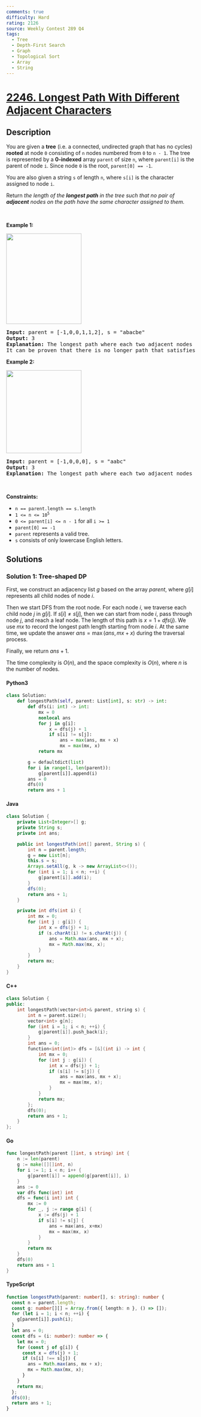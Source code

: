 ```yaml
---
comments: true
difficulty: Hard
rating: 2126
source: Weekly Contest 289 Q4
tags:
  - Tree
  - Depth-First Search
  - Graph
  - Topological Sort
  - Array
  - String
---
```


<!-- problem:start -->

# [2246. Longest Path With Different Adjacent Characters](https://leetcode.com/problems/longest-path-with-different-adjacent-characters)


## Description

<!-- description:start -->

<p>You are given a <strong>tree</strong> (i.e. a connected, undirected graph that has no cycles) <strong>rooted</strong> at node <code>0</code> consisting of <code>n</code> nodes numbered from <code>0</code> to <code>n - 1</code>. The tree is represented by a <strong>0-indexed</strong> array <code>parent</code> of size <code>n</code>, where <code>parent[i]</code> is the parent of node <code>i</code>. Since node <code>0</code> is the root, <code>parent[0] == -1</code>.</p>

<p>You are also given a string <code>s</code> of length <code>n</code>, where <code>s[i]</code> is the character assigned to node <code>i</code>.</p>

<p>Return <em>the length of the <strong>longest path</strong> in the tree such that no pair of <strong>adjacent</strong> nodes on the path have the same character assigned to them.</em></p>

<p>&nbsp;</p>
<p><strong class="example">Example 1:</strong></p>
<img alt="" src="https://fastly.jsdelivr.net/gh/doocs/leetcode@main/solution/2200-2299/2246.Longest%20Path%20With%20Different%20Adjacent%20Characters/images/testingdrawio.png" style="width: 201px; height: 241px;" />
<pre>
<strong>Input:</strong> parent = [-1,0,0,1,1,2], s = &quot;abacbe&quot;
<strong>Output:</strong> 3
<strong>Explanation:</strong> The longest path where each two adjacent nodes have different characters in the tree is the path: 0 -&gt; 1 -&gt; 3. The length of this path is 3, so 3 is returned.
It can be proven that there is no longer path that satisfies the conditions. 
</pre>

<p><strong class="example">Example 2:</strong></p>
<img alt="" src="https://fastly.jsdelivr.net/gh/doocs/leetcode@main/solution/2200-2299/2246.Longest%20Path%20With%20Different%20Adjacent%20Characters/images/graph2drawio.png" style="width: 201px; height: 221px;" />
<pre>
<strong>Input:</strong> parent = [-1,0,0,0], s = &quot;aabc&quot;
<strong>Output:</strong> 3
<strong>Explanation:</strong> The longest path where each two adjacent nodes have different characters is the path: 2 -&gt; 0 -&gt; 3. The length of this path is 3, so 3 is returned.
</pre>

<p>&nbsp;</p>
<p><strong>Constraints:</strong></p>

<ul>
	<li><code>n == parent.length == s.length</code></li>
	<li><code>1 &lt;= n &lt;= 10<sup>5</sup></code></li>
	<li><code>0 &lt;= parent[i] &lt;= n - 1</code> for all <code>i &gt;= 1</code></li>
	<li><code>parent[0] == -1</code></li>
	<li><code>parent</code> represents a valid tree.</li>
	<li><code>s</code> consists of only lowercase English letters.</li>
</ul>

<!-- description:end -->

## Solutions

<!-- solution:start -->

### Solution 1: Tree-shaped DP

First, we construct an adjacency list $g$ based on the array $parent$, where $g[i]$ represents all child nodes of node $i$.

Then we start DFS from the root node. For each node $i$, we traverse each child node $j$ in $g[i]$. If $s[i] \neq s[j]$, then we can start from node $i$, pass through node $j$, and reach a leaf node. The length of this path is $x = 1 + \textit{dfs}(j)$. We use $mx$ to record the longest path length starting from node $i$. At the same time, we update the answer $ans = \max(ans, mx + x)$ during the traversal process.

Finally, we return $ans + 1$.

The time complexity is $O(n)$, and the space complexity is $O(n)$, where $n$ is the number of nodes.

<!-- tabs:start -->

#### Python3

```python
class Solution:
    def longestPath(self, parent: List[int], s: str) -> int:
        def dfs(i: int) -> int:
            mx = 0
            nonlocal ans
            for j in g[i]:
                x = dfs(j) + 1
                if s[i] != s[j]:
                    ans = max(ans, mx + x)
                    mx = max(mx, x)
            return mx

        g = defaultdict(list)
        for i in range(1, len(parent)):
            g[parent[i]].append(i)
        ans = 0
        dfs(0)
        return ans + 1
```

#### Java

```java
class Solution {
    private List<Integer>[] g;
    private String s;
    private int ans;

    public int longestPath(int[] parent, String s) {
        int n = parent.length;
        g = new List[n];
        this.s = s;
        Arrays.setAll(g, k -> new ArrayList<>());
        for (int i = 1; i < n; ++i) {
            g[parent[i]].add(i);
        }
        dfs(0);
        return ans + 1;
    }

    private int dfs(int i) {
        int mx = 0;
        for (int j : g[i]) {
            int x = dfs(j) + 1;
            if (s.charAt(i) != s.charAt(j)) {
                ans = Math.max(ans, mx + x);
                mx = Math.max(mx, x);
            }
        }
        return mx;
    }
}
```

#### C++

```cpp
class Solution {
public:
    int longestPath(vector<int>& parent, string s) {
        int n = parent.size();
        vector<int> g[n];
        for (int i = 1; i < n; ++i) {
            g[parent[i]].push_back(i);
        }
        int ans = 0;
        function<int(int)> dfs = [&](int i) -> int {
            int mx = 0;
            for (int j : g[i]) {
                int x = dfs(j) + 1;
                if (s[i] != s[j]) {
                    ans = max(ans, mx + x);
                    mx = max(mx, x);
                }
            }
            return mx;
        };
        dfs(0);
        return ans + 1;
    }
};
```

#### Go

```go
func longestPath(parent []int, s string) int {
	n := len(parent)
	g := make([][]int, n)
	for i := 1; i < n; i++ {
		g[parent[i]] = append(g[parent[i]], i)
	}
	ans := 0
	var dfs func(int) int
	dfs = func(i int) int {
		mx := 0
		for _, j := range g[i] {
			x := dfs(j) + 1
			if s[i] != s[j] {
				ans = max(ans, x+mx)
				mx = max(mx, x)
			}
		}
		return mx
	}
	dfs(0)
	return ans + 1
}
```

#### TypeScript

```ts
function longestPath(parent: number[], s: string): number {
  const n = parent.length;
  const g: number[][] = Array.from({ length: n }, () => []);
  for (let i = 1; i < n; ++i) {
    g[parent[i]].push(i);
  }
  let ans = 0;
  const dfs = (i: number): number => {
    let mx = 0;
    for (const j of g[i]) {
      const x = dfs(j) + 1;
      if (s[i] !== s[j]) {
        ans = Math.max(ans, mx + x);
        mx = Math.max(mx, x);
      }
    }
    return mx;
  };
  dfs(0);
  return ans + 1;
}
```

<!-- tabs:end -->

<!-- solution:end -->

<!-- problem:end -->
